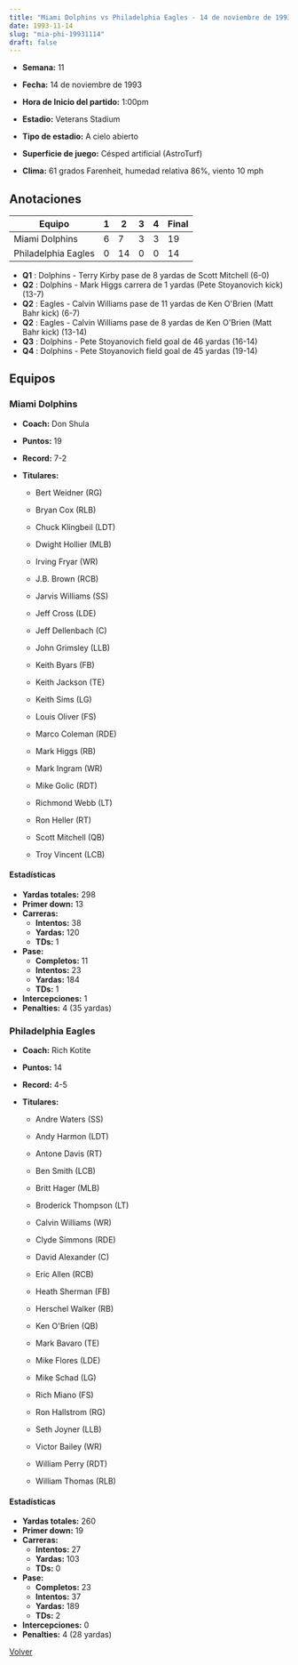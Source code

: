```yaml
---
title: "Miami Dolphins vs Philadelphia Eagles - 14 de noviembre de 1993"
date: 1993-11-14
slug: "mia-phi-19931114"
draft: false
---
```


* **Semana:** 11
* **Fecha:** 14 de noviembre de 1993

* **Hora de Inicio del partido:** 1:00pm
* **Estadio:** Veterans Stadium
* **Tipo de estadio:** A cielo abierto
* **Superficie de juego:** Césped artificial (AstroTurf)
* **Clima:** 61 grados Farenheit, humedad relativa 86%, viento 10 mph





## Anotaciones
| Equipo | 1 | 2 | 3 | 4 | Final |
|--------|---|---|---|---|-------|
| Miami Dolphins  | 6 | 7 | 3 | 3  | 19 |
| Philadelphia Eagles  | 0 | 14 | 0 | 0  | 14 |
* **Q1** : Dolphins - Terry Kirby pase de 8 yardas de Scott Mitchell (6-0)
* **Q2** : Dolphins - Mark Higgs carrera de 1 yardas (Pete Stoyanovich kick) (13-7)
* **Q2** : Eagles - Calvin Williams pase de 11 yardas de Ken O'Brien (Matt Bahr kick) (6-7)
* **Q2** : Eagles - Calvin Williams pase de 8 yardas de Ken O'Brien (Matt Bahr kick) (13-14)
* **Q3** : Dolphins - Pete Stoyanovich field goal de 46 yardas (16-14)
* **Q4** : Dolphins - Pete Stoyanovich field goal de 45 yardas (19-14)


## Equipos


### Miami Dolphins
* **Coach:** Don Shula
* **Puntos:** 19
* **Record:** 7-2
* **Titulares:** 

  * Bert Weidner (RG) 

  * Bryan Cox (RLB) 

  * Chuck Klingbeil (LDT) 

  * Dwight Hollier (MLB) 

  * Irving Fryar (WR) 

  * J.B. Brown (RCB) 

  * Jarvis Williams (SS) 

  * Jeff Cross (LDE) 

  * Jeff Dellenbach (C) 

  * John Grimsley (LLB) 

  * Keith Byars (FB) 

  * Keith Jackson (TE) 

  * Keith Sims (LG) 

  * Louis Oliver (FS) 

  * Marco Coleman (RDE) 

  * Mark Higgs (RB) 

  * Mark Ingram (WR) 

  * Mike Golic (RDT) 

  * Richmond Webb (LT) 

  * Ron Heller (RT) 

  * Scott Mitchell (QB) 

  * Troy Vincent (LCB) 

#### Estadísticas
* **Yardas totales:** 298
* **Primer down:** 13
* **Carreras:**
  * **Intentos:** 38
  * **Yardas:** 120
  * **TDs:** 1
* **Pase:**
  * **Completos:** 11
  * **Intentos:** 23
  * **Yardas:** 184
  * **TDs:** 1
* **Intercepciones:** 1
* **Penalties:** 4 (35 yardas)

### Philadelphia Eagles
* **Coach:** Rich Kotite
* **Puntos:** 14
* **Record:** 4-5
* **Titulares:** 

  * Andre Waters (SS) 

  * Andy Harmon (LDT) 

  * Antone Davis (RT) 

  * Ben Smith (LCB) 

  * Britt Hager (MLB) 

  * Broderick Thompson (LT) 

  * Calvin Williams (WR) 

  * Clyde Simmons (RDE) 

  * David Alexander (C) 

  * Eric Allen (RCB) 

  * Heath Sherman (FB) 

  * Herschel Walker (RB) 

  * Ken O'Brien (QB) 

  * Mark Bavaro (TE) 

  * Mike Flores (LDE) 

  * Mike Schad (LG) 

  * Rich Miano (FS) 

  * Ron Hallstrom (RG) 

  * Seth Joyner (LLB) 

  * Victor Bailey (WR) 

  * William Perry (RDT) 

  * William Thomas (RLB) 

#### Estadísticas
* **Yardas totales:** 260
* **Primer down:** 19
* **Carreras:**
  * **Intentos:** 27
  * **Yardas:** 103
  * **TDs:** 0
* **Pase:**
  * **Completos:** 23
  * **Intentos:** 37
  * **Yardas:** 189
  * **TDs:** 2
* **Intercepciones:** 0
* **Penalties:** 4 (28 yardas)


[Volver](/historia/1993)
